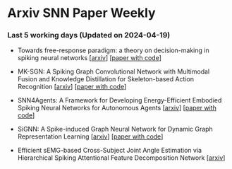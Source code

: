 # Arxiv SNN Paper Weekly


 ### **Last 5 working days (Updated on 2024-04-19)** 


- Towards free-response paradigm: a theory on decision-making in spiking neural networks [[arxiv](https://arxiv.org/abs/2404.10599)] [[paper with code](https://paperswithcode.com/paper/towards-free-response-paradigm-a-theory-on)]

- MK-SGN: A Spiking Graph Convolutional Network with Multimodal Fusion and Knowledge Distillation for Skeleton-based Action Recognition [[arxiv](https://arxiv.org/abs/2404.10210)] [[paper with code](https://paperswithcode.com/paper/mk-sgn-a-spiking-graph-convolutional-network)]

- SNN4Agents: A Framework for Developing Energy-Efficient Embodied Spiking Neural Networks for Autonomous Agents [[arxiv](https://arxiv.org/abs/2404.09331)] [[paper with code](https://paperswithcode.com/paper/snn4agents-a-framework-for-developing-energy)]

- SiGNN: A Spike-induced Graph Neural Network for Dynamic Graph Representation Learning [[arxiv](https://arxiv.org/abs/2404.07941)] [[paper with code](https://paperswithcode.com/paper/signn-a-spike-induced-graph-neural-network)]

- Efficient sEMG-based Cross-Subject Joint Angle Estimation via Hierarchical Spiking Attentional Feature Decomposition Network [[arxiv](https://arxiv.org/abs/2404.07517)]


